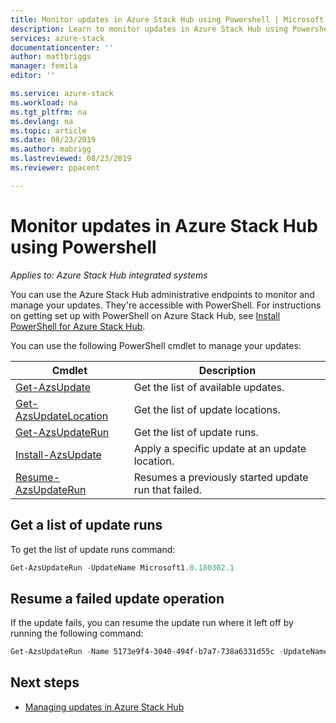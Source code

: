 ```yaml
---
title: Monitor updates in Azure Stack Hub using Powershell | Microsoft Docs
description: Learn to monitor updates in Azure Stack Hub using Powershell
services: azure-stack
documentationcenter: ''
author: mattbriggs
manager: femila
editor: ''

ms.service: azure-stack
ms.workload: na
ms.tgt_pltfrm: na
ms.devlang: na
ms.topic: article
ms.date: 08/23/2019
ms.author: mabrigg
ms.lastreviewed: 08/23/2019
ms.reviewer: ppacent 

---
```


# Monitor updates in Azure Stack Hub using Powershell

*Applies to: Azure Stack Hub integrated systems*

You can use the Azure Stack Hub administrative endpoints to monitor and manage your updates. They're accessible with PowerShell. For instructions on getting set up with PowerShell on Azure Stack Hub, see [Install PowerShell for Azure Stack Hub](azure-stack-powershell-install.md).

You can use the following PowerShell cmdlet to manage your updates:

| Cmdlet | Description |
|------------------------------------------------------|-------------|
| [Get-AzsUpdate](https://docs.microsoft.com/powershell/module/azs.update.admin/Get-AzsUpdate?view=azurestackps-1.8.0) | Get the list of available updates. |
| [Get-AzsUpdateLocation](https://docs.microsoft.com/powershell/module/azs.update.admin/Get-AzsUpdateLocation?view=azurestackps-1.8.0)| Get the list of update locations. |
| [Get-AzsUpdateRun](https://docs.microsoft.com/powershell/module/azs.update.admin/Get-AzsUpdateRun?view=azurestackps-1.8.0) | Get the list of update runs.  |
| [Install-AzsUpdate](https://docs.microsoft.com/powershell/module/azs.update.admin/Install-AzsUpdate?view=azurestackps-1.8.0) | Apply a specific update at an update location. |
| [Resume-AzsUpdateRun](https://docs.microsoft.com/powershell/module/azs.update.admin/Resume-AzsUpdateRun?view=azurestackps-1.8.0) | Resumes a previously started update run that failed. |

## Get a list of update runs

To get the list of update runs command:

```powershell
Get-AzsUpdateRun -UpdateName Microsoft1.0.180302.1
```

## Resume a failed update operation

If the update fails, you can resume the update run where it left off by running the following command:

```powershell
Get-AzsUpdateRun -Name 5173e9f4-3040-494f-b7a7-738a6331d55c -UpdateName Microsoft1.0.180305.1 | Resume-AzsUpdateRun
```

## Next steps

-   [Managing updates in Azure Stack Hub](https://docs.microsoft.com/azure-stack/operator/azure-stack-updates)

